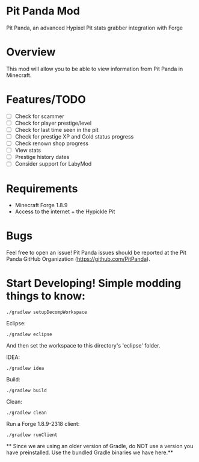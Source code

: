 # Pit Panda Mod
Pit Panda, an advanced Hypixel Pit stats grabber integration with Forge

# Overview
This mod will allow you to be able to view information from Pit Panda
in Minecraft.

# Features/TODO
- [ ] Check for scammer
- [ ] Check for player prestige/level
- [ ] Check for last time seen in the pit
- [ ] Check for prestige XP and Gold status progress
- [ ] Check renown shop progress
- [ ] View stats
- [ ] Prestige history dates
- [ ] Consider support for LabyMod

# Requirements
* Minecraft Forge 1.8.9
* Access to the internet + the Hypickle Pit

# Bugs
Feel free to open an issue! Pit Panda issues should be reported at
the Pit Panda GitHub Organization (https://github.com/PitPanda).

# Start Developing! Simple modding things to know:
```
./gradlew setupDecompWorkspace
```

Eclipse:
```
./gradlew eclipse
```
And then set the workspace to this directory's 'eclipse' folder.

IDEA:
```
./gradlew idea
```

Build:
```
./gradlew build
```

Clean:
```
./gradlew clean
```

Run a Forge 1.8.9-2318 client:
```
./gradlew runClient
```

** Since we are using an older version of Gradle, do NOT use a version you have preinstalled. Use the bundled Gradle binaries we have here.**
